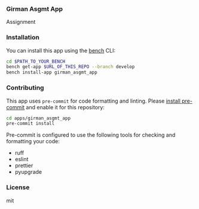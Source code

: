 ### Girman Asgmt App

Assignment

### Installation

You can install this app using the [bench](https://github.com/frappe/bench) CLI:

```bash
cd $PATH_TO_YOUR_BENCH
bench get-app $URL_OF_THIS_REPO --branch develop
bench install-app girman_asgmt_app
```

### Contributing

This app uses `pre-commit` for code formatting and linting. Please [install pre-commit](https://pre-commit.com/#installation) and enable it for this repository:

```bash
cd apps/girman_asgmt_app
pre-commit install
```

Pre-commit is configured to use the following tools for checking and formatting your code:

- ruff
- eslint
- prettier
- pyupgrade

### License

mit

